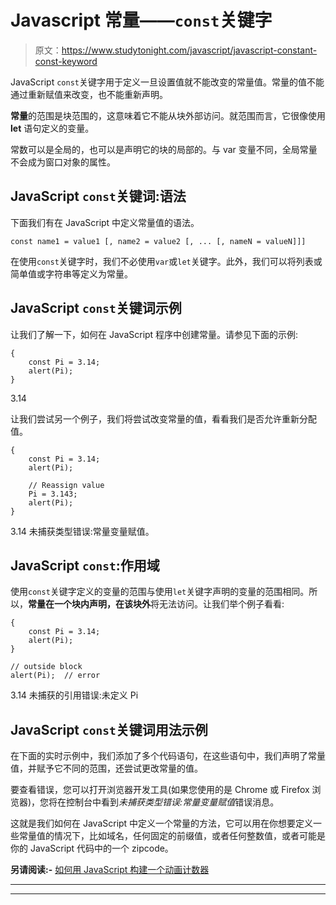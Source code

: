 # Javascript 常量——`const`关键字

> 原文：<https://www.studytonight.com/javascript/javascript-constant-const-keyword>

JavaScript `const`关键字用于定义一旦设置值就不能改变的常量值。常量的值不能通过重新赋值来改变，也不能重新声明。

**常量**的范围是块范围的，这意味着它不能从块外部访问。就范围而言，它很像使用 **let** 语句定义的变量。

常数可以是全局的，也可以是声明它的块的局部的。与 var 变量不同，全局常量不会成为窗口对象的属性。

## JavaScript `const`关键词:语法

下面我们有在 JavaScript 中定义常量值的语法。

```
const name1 = value1 [, name2 = value2 [, ... [, nameN = valueN]]]
```

在使用`const`关键字时，我们不必使用`var`或`let`关键字。此外，我们可以将列表或简单值或字符串等定义为常量。

## JavaScript `const`关键词示例

让我们了解一下，如何在 JavaScript 程序中创建常量。请参见下面的示例:

```
{
	const Pi = 3.14;
	alert(Pi);
}
```

3.14

让我们尝试另一个例子，我们将尝试改变常量的值，看看我们是否允许重新分配值。

```
{
	const Pi = 3.14;
	alert(Pi);

	// Reassign value
	Pi = 3.143;
	alert(Pi);
}
```

3.14
未捕获类型错误:常量变量赋值。

## JavaScript `const`:作用域

使用`const`关键字定义的变量的范围与使用`let`关键字声明的变量的范围相同。所以，**常量在一个块内声明，在该块外**将无法访问。让我们举个例子看看:

```
{
	const Pi = 3.14;
	alert(Pi);
}

// outside block
alert(Pi);  // error
```

3.14
未捕获的引用错误:未定义 Pi

## JavaScript `const`关键词用法示例

在下面的实时示例中，我们添加了多个代码语句，在这些语句中，我们声明了常量值，并赋予它不同的范围，还尝试更改常量的值。

要查看错误，您可以打开浏览器开发工具(如果您使用的是 Chrome 或 Firefox 浏览器)，您将在控制台中看到*未捕获类型错误:常量变量赋值*错误消息。

这就是我们如何在 JavaScript 中定义一个常量的方法，它可以用在你想要定义一些常量值的情况下，比如域名，任何固定的前缀值，或者任何整数值，或者可能是你的 JavaScript 代码中的一个 zipcode。

**另请阅读:-** [如何用 JavaScript 构建一个动画计数器](https://www.studytonight.com/post/how-to-build-an-animated-counter-with-javascript)

* * *

* * *